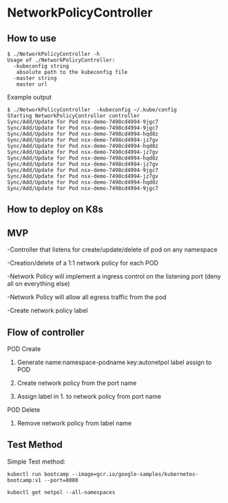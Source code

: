 # NetworkPolicyController


## How to use

```
$ ./NetworkPolicyController -h
Usage of ./NetworkPolicyController:
  -kubeconfig string
   absolute path to the kubeconfig file
  -master string
   master url
```

Example output
```
$ ./NetworkPolicyController  -kubeconfig ~/.kube/config
Starting NetworkPolicyController controller
Sync/Add/Update for Pod nsx-demo-7498cd4994-9jgc7
Sync/Add/Update for Pod nsx-demo-7498cd4994-9jgc7
Sync/Add/Update for Pod nsx-demo-7498cd4994-hqd8z
Sync/Add/Update for Pod nsx-demo-7498cd4994-jz7gv
Sync/Add/Update for Pod nsx-demo-7498cd4994-hqd8z
Sync/Add/Update for Pod nsx-demo-7498cd4994-jz7gv
Sync/Add/Update for Pod nsx-demo-7498cd4994-hqd8z
Sync/Add/Update for Pod nsx-demo-7498cd4994-jz7gv
Sync/Add/Update for Pod nsx-demo-7498cd4994-9jgc7
Sync/Add/Update for Pod nsx-demo-7498cd4994-jz7gv
Sync/Add/Update for Pod nsx-demo-7498cd4994-hqd8z
Sync/Add/Update for Pod nsx-demo-7498cd4994-9jgc7
```

## How to deploy on K8s

## MVP
-Controller that listens for create/update/delete of pod on any namespace

-Creation/delete of a 1:1 network policy for each POD

-Network Policy will implement a ingress control on the listening port (deny all on everything else)

-Network Policy will allow all egress traffic from the pod

-Create network policy label

## Flow of controller
POD Create

1. Generate name:namespace-podname key:autonetpol label assign to POD

2. Create network policy from the port name

3. Assign label in 1. to network policy from port name


POD Delete

1. Remove network policy from label name


## Test Method
Simple Test method:

```
kubectl run bootcamp --image=gcr.io/google-samples/kubernetes-bootcamp:v1 --port=8080

kubectl get netpol --all-namespaces
```


